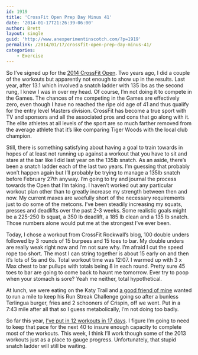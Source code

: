 ```yaml
---
id: 1919
title: 'CrossFit Open Prep Day Minus 41'
date: '2014-01-17T21:26:39-06:00'
author: Brett
layout: single
guid: 'http://www.anexperimentinscotch.com/?p=1919'
permalink: /2014/01/17/crossfit-open-prep-day-minus-41/
categories:
    - Exercise
---
```


So I’ve signed up for the [2014 CrossFit Open](http://games.crossfit.com/about-the-games/the-open). Two years ago, I did a couple of the workouts but apparently not enough to show up in the results. Last year, after 13.1 which involved a snatch ladder with 135 lbs as the second rung, I knew I was in over my head. Of course, I’m not doing it to compete in the Games. The chances of me competing in the Games are effectively zero, even though I have no reached the ripe old age of 41 and thus qualify for the entry level Masters division. CrossFit has become a true sport with TV and sponsors and all the associated pros and cons that go along with it. The elite athletes at all levels of the sport are so much farther removed from the average athlete that it’s like comparing Tiger Woods with the local club champion.

Still, there is something satisfying about having a goal to train towards in hopes of at least not running up against a workout that you have to sit and stare at the bar like I did last year on the 135lb snatch. As an aside, there’s been a snatch ladder each of the last two years. I’m guessing that probably won’t happen again but I’ll probably be trying to manage a 135lb snatch before February 27th anyway. I’m going to try and journal the process towards the Open that I’m taking. I haven’t worked out any particular workout plan other than to greatly increase my strength between then and now. My current maxes are woefully short of the necessary requirements just to do some of the metcons. I’ve been steadily increasing my squats, presses and deadlifts over the past 2-3 weeks. Some realistic goals might be a 225-250 lb squat, a 350 lb deadlift, a 185 lb clean and a 135 lb snatch. Those numbers alone would put me at the strongest I’ve ever been.

Today, I chose a workout from CrossFit Rockwall’s blog, 100 double unders followed by 3 rounds of 15 burpees and 15 toes to bar. My double unders are really weak right now and I’m not sure why. I’m afraid I cut the speed rope too short. The most I can string together is about 15 early on and then it’s lots of 5s and 6s. Total workout time was 12:07. I warmed up with 3 x Max chest to bar pullups with totals being 8 in each round. Pretty sure 45 toes to bar are going to come back to haunt me tomorrow. Ever try to poop when your stomach is sore? Yeah me neither, total hypothetical.

At lunch, we were eating on the Katy Trail and [a good friend of mine](http://mattflo.com) wanted to run a mile to keep his Run Streak Challenge going so after a bunless Terlingua burger, fries and 2 schooners of Crispin, off we went. Put in a 7:43 mile after all that so I guess metabolically, I’m not doing too badly.

So far this year, [I’ve put in 12 workouts in 17 days](http://wodstack.com/brettbim/workouts/calendar). I figure I’m going to need to keep that pace for the next 40 to insure enough capacity to complete most of the workouts. This week, I think I’ll work though some of the 2013 workouts just as a place to gauge progress. Unfortunately, that stupid snatch ladder will still be waiting.
